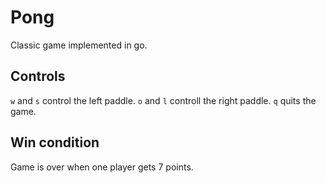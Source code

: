 # Pong
Classic game implemented in go.

## Controls
`w` and `s` control the left paddle.
`o` and `l` controll the right paddle.
`q` quits the game.

## Win condition
Game is over when one player gets 7 points.
